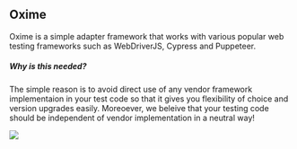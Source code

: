 ## Oxime

Oxime is a simple adapter framework that works with various popular web testing frameworks such as WebDriverJS, Cypress and Puppeteer.  

##### Why is this needed?
The simple reason is to avoid direct use of any vendor framework implementaion in your test code so that it gives you flexibility of choice and version upgrades easily.  Moreoever, we beleive that your testing code should be independent of vendor implementation in a neutral way!


![](https://github.com/senips/selenium-wrap/blob/master/doc/images/automationwrapperfram.png)
